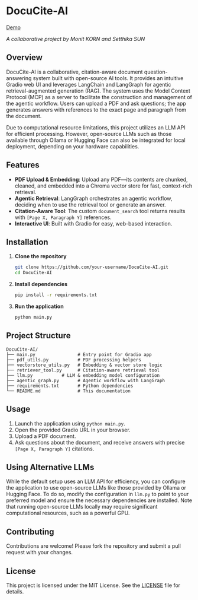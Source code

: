 # DocuCite-AI

[Demo](https://github.com/user-attachments/assets/24056190-9413-4bb3-9918-fcd739b690a5)

_A collaborative project by Monit KORN and Setthika SUN_

## Overview

DocuCite-AI is a collaborative, citation-aware document question-answering system built with open-source AI tools. It provides an intuitive Gradio web UI and leverages LangChain and LangGraph for agentic retrieval-augmented generation (RAG). The system uses the Model Context Protocol (MCP) as a server to facilitate the construction and management of the agentic workflow. Users can upload a PDF and ask questions; the app generates answers with references to the exact page and paragraph from the document.

Due to computational resource limitations, this project utilizes an LLM API for efficient processing. However, open-source LLMs such as those available through Ollama or Hugging Face can also be integrated for local deployment, depending on your hardware capabilities.

## Features

- **PDF Upload & Embedding**: Upload any PDF—its contents are chunked, cleaned, and embedded into a Chroma vector store for fast, context-rich retrieval.
- **Agentic Retrieval**: LangGraph orchestrates an agentic workflow, deciding when to use the retrieval tool or generate an answer.
- **Citation-Aware Tool**: The custom `document_search` tool returns results with `[Page X, Paragraph Y]` references.
- **Interactive UI**: Built with Gradio for easy, web-based interaction.

## Installation

1. **Clone the repository**
   ```bash
   git clone https://github.com/your-username/DocuCite-AI.git
   cd DocuCite-AI
   ```

2. **Install dependencies**
   ```bash
   pip install -r requirements.txt
   ```

3. **Run the application**
   ```bash
   python main.py
   ```

## Project Structure

```
DocuCite-AI/
├── main.py                # Entry point for Gradio app
├── pdf_utils.py           # PDF processing helpers
├── vectorstore_utils.py   # Embedding & vector store logic
├── retriever_tool.py      # Citation-aware retrieval tool
├── llm.py           # LLM & embedding model configuration
├── agentic_graph.py       # Agentic workflow with LangGraph
├── requirements.txt       # Python dependencies
└── README.md              # This documentation
```

## Usage

1. Launch the application using `python main.py`.
2. Open the provided Gradio URL in your browser.
3. Upload a PDF document.
4. Ask questions about the document, and receive answers with precise `[Page X, Paragraph Y]` citations.

## Using Alternative LLMs

While the default setup uses an LLM API for efficiency, you can configure the application to use open-source LLMs like those provided by Ollama or Hugging Face. To do so, modify the configuration in `llm.py` to point to your preferred model and ensure the necessary dependencies are installed. Note that running open-source LLMs locally may require significant computational resources, such as a powerful GPU.

## Contributing

Contributions are welcome! Please fork the repository and submit a pull request with your changes.

## License

This project is licensed under the MIT License. See the [LICENSE](LICENSE) file for details.
